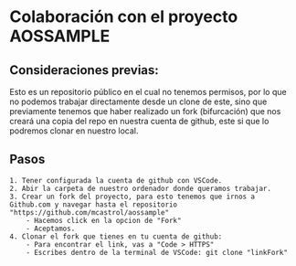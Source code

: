 # Colaboración con el proyecto AOSSAMPLE

## Consideraciones previas:
Esto es un repositorio público en el cual no tenemos permisos, por lo que no podemos trabajar directamente desde un clone de este, sino que previamente
tenemos que haber realizado un fork (bifurcación) que nos creará una copia del repo en nuestra cuenta de github, este si que lo podremos clonar en nuestro local.

## Pasos

    1. Tener configurada la cuenta de github con VSCode.
    2. Abir la carpeta de nuestro ordenador donde queramos trabajar.
    3. Crear un fork del proyecto, para esto tenemos que irnos a Github.com y navegar hasta el repositorio "https://github.com/mcastrol/aossample"
        - Hacemos click en la opcion de "Fork"
        - Aceptamos.
    4. Clonar el fork que tienes en tu cuenta de github:
        - Para encontrar el link, vas a "Code > HTTPS"
        - Escribes dentro de la terminal de VSCode: git clone "linkFork"
    


